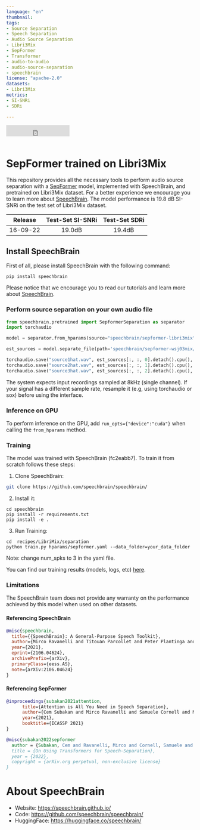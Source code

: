 ```yaml
---
language: "en"
thumbnail:
tags:
- Source Separation
- Speech Separation
- Audio Source Separation
- Libri3Mix
- SepFormer
- Transformer 
- audio-to-audio 
- audio-source-separation
- speechbrain
license: "apache-2.0"
datasets:
- Libri3Mix
metrics:
- SI-SNRi
- SDRi

---
```


<iframe src="https://ghbtns.com/github-btn.html?user=speechbrain&repo=speechbrain&type=star&count=true&size=large&v=2" frameborder="0" scrolling="0" width="170" height="30" title="GitHub"></iframe>
<br/><br/>

# SepFormer trained on Libri3Mix

This repository provides all the necessary tools to perform audio source separation with a [SepFormer](https://arxiv.org/abs/2010.13154v2) 
model, implemented with SpeechBrain, and pretrained on Libri3Mix dataset. For a better experience we encourage you to learn more about
[SpeechBrain](https://speechbrain.github.io). The model performance is 19.8 dB SI-SNRi on the test set of Libri3Mix dataset.

| Release | Test-Set SI-SNRi | Test-Set SDRi |
|:-------------:|:--------------:|:--------------:|
| 16-09-22 | 19.0dB | 19.4dB |


## Install SpeechBrain

First of all, please install SpeechBrain with the following command:

```
pip install speechbrain
```

Please notice that we encourage you to read our tutorials and learn more about
[SpeechBrain](https://speechbrain.github.io).

### Perform source separation on your own audio file

```python
from speechbrain.pretrained import SepformerSeparation as separator
import torchaudio

model = separator.from_hparams(source="speechbrain/sepformer-libri3mix", savedir='pretrained_models/sepformer-libri3mix')

est_sources = model.separate_file(path='speechbrain/sepformer-wsj03mix/test_mixture_3spks.wav') 

torchaudio.save("source1hat.wav", est_sources[:, :, 0].detach().cpu(), 8000)
torchaudio.save("source2hat.wav", est_sources[:, :, 1].detach().cpu(), 8000)
torchaudio.save("source3hat.wav", est_sources[:, :, 2].detach().cpu(), 8000)

```

The system expects input recordings sampled at 8kHz (single channel).
If your signal has a different sample rate, resample it (e.g, using torchaudio or sox) before using the interface.

### Inference on GPU
To perform inference on the GPU, add  `run_opts={"device":"cuda"}`  when calling the `from_hparams` method.

### Training
The model was trained with SpeechBrain (fc2eabb7).
To train it from scratch follows these steps:
1. Clone SpeechBrain:
```bash
git clone https://github.com/speechbrain/speechbrain/
```
2. Install it:
```
cd speechbrain
pip install -r requirements.txt
pip install -e .
```

3. Run Training:
```
cd  recipes/LibriMix/separation
python train.py hparams/sepformer.yaml --data_folder=your_data_folder
```
Note: change num_spks to 3 in the yaml file.


You can find our training results (models, logs, etc) [here](https://drive.google.com/drive/folders/1DN49LtAs6cq1X0jZ8tRMlh2Pj6AecClz).

### Limitations
The SpeechBrain team does not provide any warranty on the performance achieved by this model when used on other datasets.

#### Referencing SpeechBrain

```bibtex
@misc{speechbrain,
  title={{SpeechBrain}: A General-Purpose Speech Toolkit},
  author={Mirco Ravanelli and Titouan Parcollet and Peter Plantinga and Aku Rouhe and Samuele Cornell and Loren Lugosch and Cem Subakan and Nauman Dawalatabad and Abdelwahab Heba and Jianyuan Zhong and Ju-Chieh Chou and Sung-Lin Yeh and Szu-Wei Fu and Chien-Feng Liao and Elena Rastorgueva and François Grondin and William Aris and Hwidong Na and Yan Gao and Renato De Mori and Yoshua Bengio},
  year={2021},
  eprint={2106.04624},
  archivePrefix={arXiv},
  primaryClass={eess.AS},
  note={arXiv:2106.04624}
}
```


#### Referencing SepFormer
```bibtex
@inproceedings{subakan2021attention,
      title={Attention is All You Need in Speech Separation}, 
      author={Cem Subakan and Mirco Ravanelli and Samuele Cornell and Mirko Bronzi and Jianyuan Zhong},
      year={2021},
      booktitle={ICASSP 2021}
}

@misc{subakan2022sepformer
  author = {Subakan, Cem and Ravanelli, Mirco and Cornell, Samuele and Grondin, Francois and Bronzi, Mirko},
  title = {On Using Transformers for Speech-Separation},
  year = {2022},
  copyright = {arXiv.org perpetual, non-exclusive license}
}

```

# **About SpeechBrain**
- Website: https://speechbrain.github.io/
- Code: https://github.com/speechbrain/speechbrain/
- HuggingFace: https://huggingface.co/speechbrain/